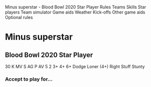 ﻿
Minus superstar - Blood Bowl 2020 Star Player
Rules
Teams
Skills
Star players
Team simulator
Game aids
Weather
Kick-offs
Other game aids
Optional rules
# Minus superstar
## Blood Bowl 2020 Star Player
30 K
MV
S
AG
P
AV
5
2
3+
4+
6+
Dodge
Loner (4+)
Right Stuff
Stunty
### Accept to play for...
